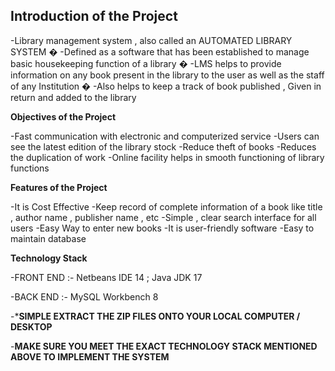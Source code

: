 ## **Introduction of the Project**

-Library management system , also called an AUTOMATED LIBRARY SYSTEM � -Defined as a software that has been established to manage basic housekeeping function of a library � -LMS helps to provide information on any book present in the library to the user as well as the staff of any Institution � -Also helps to keep a track of book published , Given in return and added to the library

**Objectives of the Project**

-Fast communication with electronic and computerized service -Users can see the latest edition of the library stock -Reduce theft of books -Reduces the duplication of work -Online facility helps in smooth functioning of library functions

**Features of the Project**

-It is Cost Effective -Keep record of complete information of a book like title , author name , publisher name , etc -Simple , clear search interface for all users -Easy Way to enter new books -It is user-friendly software -Easy to maintain database

**Technology Stack**

-FRONT END :-
Netbeans IDE 14 ; Java JDK 17

-BACK END :- MySQL Workbench 8

-***SIMPLE EXTRACT THE ZIP FILES ONTO YOUR LOCAL COMPUTER / DESKTOP**

-**MAKE SURE YOU MEET THE EXACT TECHNOLOGY STACK MENTIONED ABOVE TO IMPLEMENT THE SYSTEM**
